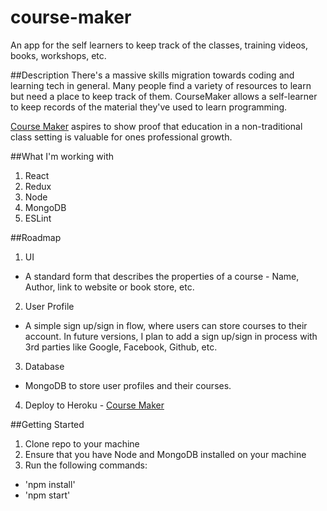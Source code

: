 [Course Maker]: https://course-maker.herokuapp.com/

# course-maker
An app for the self learners to keep track of the classes, training videos, books, workshops, etc.  

##Description
There's a massive skills migration towards coding and learning tech in general. Many people find a variety of resources to learn but need a place to keep track of them. CourseMaker allows a self-learner to keep records of the material they've used to learn programming. 

[Course Maker][] aspires to show proof that education in a non-traditional class setting is valuable for ones professional growth. 

##What I'm working with
1. React
2. Redux
3. Node
4. MongoDB
5. ESLint

##Roadmap
1. UI
  - A standard form that describes the properties of a course - Name, Author, link to website or book store, etc.
2. User Profile
  - A simple sign up/sign in flow, where users can store courses to their account. In future versions, I plan to add a sign up/sign in process with 3rd parties like Google, Facebook, Github, etc.
3. Database
  - MongoDB to store user profiles and their courses.
4. Deploy to Heroku - [Course Maker][]

##Getting Started
1. Clone repo to your machine
2. Ensure that you have Node and MongoDB installed on your machine
3. Run the following commands:
  - 'npm install'
  - 'npm start'

